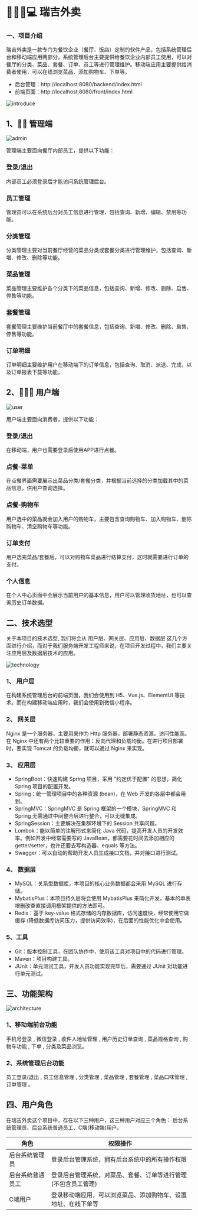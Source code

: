 # 🍔🍟📱💻 瑞吉外卖

### 一、项目介绍
瑞吉外卖是一款专门为餐饮企业（餐厅、饭店）定制的软件产品，包括系统管理后台和移动端应用两部分。系统管理后台主要提供给餐饮企业内部员工使用，可以对餐厅的分类、菜品、套餐、订单、员工等进行管理维护。移动端应用主要提供给消费者使用，可以在线浏览菜品、添加购物车、下单等。


- 后台管理：http://localhost:8080/backend/index.html
- 前端页面：http://localhost:8080/front/index.html


![introduce](doc/img/introduce.png)


## 1、🧑‍💼 管理端

![admin](doc/img/admin.png)

管理端主要面向餐厅内部员工，提供以下功能：

### 登录/退出

内部员工必须登录后才能访问系统管理后台。

### 员工管理

管理员可以在系统后台对员工信息进行管理，包括查询、新增、编辑、禁用等功能。

### 分类管理

分类管理主要对当前餐厅经营的菜品分类或套餐分类进行管理维护，包括查询、新增、修改、删除等功能。

### 菜品管理

菜品管理主要维护各个分类下的菜品信息，包括查询、新增、修改、删除、启售、停售等功能。

### 套餐管理

套餐管理主要维护当前餐厅中的套餐信息，包括查询、新增、修改、删除、启售、停售等功能。

### 订单明细

订单明细主要维护用户在移动端下的订单信息，包括查询、取消、派送、完成，以及订单报表下载等功能。

## 2、🧑‍🤝‍🧑 用户端

![user](doc/img/user.png)

用户端主要面向消费者，提供以下功能：

### 登录/退出

在移动端，用户也需要登录后使用APP进行点餐。

### 点餐-菜单

在点餐界面需要展示出菜品分类/套餐分类，并根据当前选择的分类加载其中的菜品信息，供用户查询选择。

### 点餐-购物车

用户选中的菜品就会加入用户的购物车，主要包含查询购物车、加入购物车、删除购物车、清空购物车等功能。

### 订单支付

用户选完菜品/套餐后，可以对购物车菜品进行结算支付，这时就需要进行订单的支付。

### 个人信息

在个人中心页面中会展示当前用户的基本信息，用户可以管理收货地址，也可以查询历史订单数据。


## 二、技术选型

关于本项目的技术选型, 我们将会从 用户层、网关层、应用层、数据层 这几个方面进行介绍，而对于我们服务端开发工程师来说，在项目开发过程中，我们主要关注应用层及数据层技术的应用。

![technology](doc/img/technology.png)

### 1、 用户层

在构建系统管理后台的前端页面，我们会使用到 H5、Vue.js、ElementUI 等技术。而在构建移动端应用时，我们会使用到微信小程序。

### 2、 网关层

Nginx 是一个服务器，主要用来作为 Http 服务器，部署静态资源，访问性能高。在 Nginx 中还有两个比较重要的作用：反向代理和负载均衡。在进行项目部署时，要实现 Tomcat 的负载均衡，就可以通过 Nginx 来实现。

### 3、 应用层

- SpringBoot：快速构建 Spring 项目，采用 "约定优于配置" 的思想，简化 Spring 项目的配置开发。
- Spring：统一管理项目中的各种资源 (bean)，在 Web 开发的各层中都会用到。
- SpringMVC：SpringMVC 是 Spring 框架的一个模块，SpringMVC 和 Spring 无需通过中间整合层进行整合，可以无缝集成。
- SpringSession：主要解决在集群环境下的 Session 共享问题。
- Lombok：能以简单的注解形式来简化 Java 代码，提高开发人员的开发效率。例如开发中经常需要写的 JavaBean，都需要花时间去添加相应的 getter/setter，也许还要去写构造器、equals 等方法。
- Swagger：可以自动的帮助开发人员生成接口文档，并对接口进行测试。

### 4、 数据层

- MySQL：关系型数据库，本项目的核心业务数据都会采用 MySQL 进行存储。
- MybatisPlus：本项目持久层将会使用 MybatisPlus 来简化开发，基本的单表增删改查直接调用框架提供的方法即可。
- Redis：基于 key-value 格式存储的内存数据库，访问速度快，经常使用它做缓存 (降低数据库访问压力，提供访问效率)，在后面的性能优化中会使用。

### 5、工具

- Git：版本控制工具，在团队协作中，使用该工具对项目中的代码进行管理。
- Maven：项目构建工具。
- JUnit：单元测试工具，开发人员功能实现完毕后，需要通过 JUnit 对功能进行单元测试。

## 三、功能架构

![architecture](doc/img/architecture.png)

### 1、移动端前台功能

手机号登录 , 微信登录 , 收件人地址管理 , 用户历史订单查询 , 菜品规格查询 , 购物车功能 , 下单 , 分类及菜品浏览。

### 2、系统管理后台功能

员工登录/退出 , 员工信息管理 , 分类管理 , 菜品管理 , 套餐管理 , 菜品口味管理 , 订单管理 。

## 四、用户角色

在瑞吉外卖这个项目中，存在以下三种用户，这三种用户对应三个角色： 后台系统管理员、后台系统普通员工、C端(移动端)用户。

| 角色             | 权限操作                                                     |
| ---------------- | ------------------------------------------------------------ |
| 后台系统管理员   | 登录后台管理系统，拥有后台系统中的所有操作权限               |
| 后台系统普通员工 | 登录后台管理系统，对菜品、套餐、订单等进行管理 (不包含员工管理) |
| C端用户          | 登录移动端应用，可以浏览菜品、添加购物车、设置地址、在线下单等 |